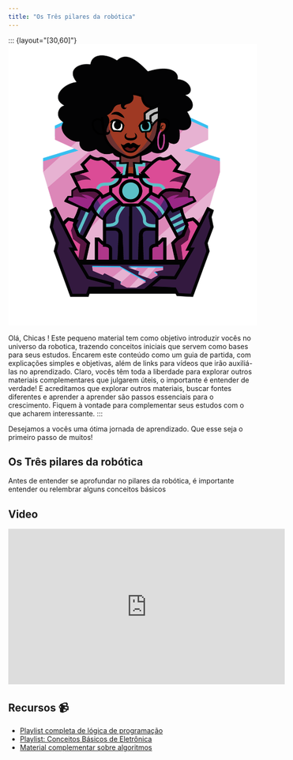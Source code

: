 ```yaml
---
title: "Os Três pilares da robótica"
---
```


::: {layout="[30,60]"}
![](./images/escudo.png)

Olá, Chicas ! Este pequeno material tem como objetivo introduzir vocês no universo da robotica, trazendo conceitos iniciais que servem como bases para seus estudos. Encarem este conteúdo como um guia de partida, com explicações simples e objetivas, além de links para vídeos que irão auxiliá-las no aprendizado. Claro, vocês têm toda a liberdade para explorar outros materiais complementares que julgarem úteis, o importante é entender de verdade! E acreditamos que explorar outros materiais, buscar fontes diferentes e aprender a aprender são passos essenciais para o crescimento. Fiquem à vontade para complementar seus estudos com o que acharem interessante.
:::

Desejamos a vocês uma ótima jornada de aprendizado. Que esse seja o primeiro passo de muitos!

## Os Três pilares da robótica

Antes de entender se aprofundar no pilares da robótica, é importante entender ou relembrar alguns conceitos básicos

## Video

<iframe width="560" height="315" src="https://www.youtube.com/embed/3YBBbJbn4Yw?si=MnAaBfUOV3jOcxVv" title="YouTube video player" frameborder="0" allow="accelerometer; autoplay; clipboard-write; encrypted-media; gyroscope; picture-in-picture; web-share" referrerpolicy="strict-origin-when-cross-origin" allowfullscreen></iframe>

## Recursos 📹

- [Playlist completa de lógica de programação](https://youtube.com/playlist?list=PLHz_AreHm4dmSj0MHol_aoNYCSGFqvfXV)
- [Playlist: Conceitos Básicos de Eletrônica](https://youtube.com/playlist?list=PLR4sXzwJ-tCY7BzdGCBdOvRHrzG1OGwHs)
- [Material complementar sobre algoritmos](https://www.ime.usp.br/~pf/algoritmos/)